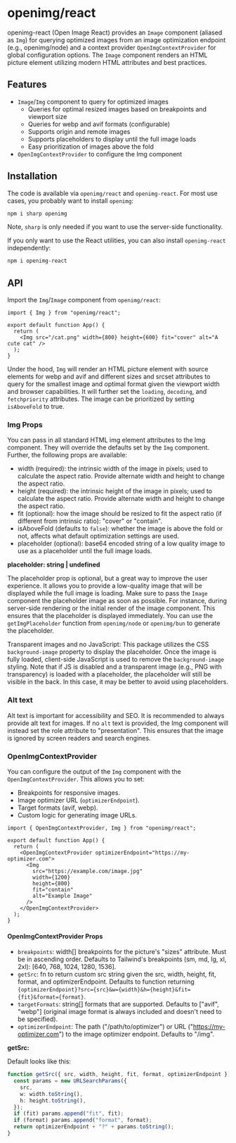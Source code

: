 # openimg/react

openimg-react (Open Image React) provides an `Image` component (aliased as `Img`) for querying optimized images from an image optimization endpoint (e.g., openimg/node) and a context provider `OpenImgContextProvider` for global configuration options. The `Image` component renders an HTML picture element utilizing modern HTML attributes and best practices.

## Features

- `Image`/`Img` component to query for optimized images
  - Queries for optimal resized images based on breakpoints and viewport size
  - Queries for webp and avif formats (configurable)
  - Supports origin and remote images
  - Supports placeholders to display until the full image loads
  - Easy prioritization of images above the fold
- `OpenImgContextProvider` to configure the Img component

## Installation

The code is available via `openimg/react` and `openimg-react`. For most use cases, you probably want to install `openimg`:

```bash
npm i sharp openimg
```

Note, `sharp` is only needed if you want to use the server-side functionality.

If you only want to use the React utilities, you can also install `openimg-react` independently:

```bash
npm i openimg-react
```

## API

Import the `Img`/`Image` component from `openimg/react`:

```tsx
import { Img } from "openimg/react";

export default function App() {
  return (
    <Img src="/cat.png" width={800} height={600} fit="cover" alt="A cute cat" />
  );
}
```

Under the hood, `Img` will render an HTML picture element with source elements for webp and avif and different sizes and srcset attributes to query for the smallest image and optimal format given the viewport width and browser capabilities. It will further set the `loading`, `decoding`, and `fetchpriority` attributes. The image can be prioritized by setting `isAboveFold` to true.

### Img Props

You can pass in all standard HTML img element attributes to the Img component. They will override the defaults set by the `Img` component. Further, the following props are available:

- width (required): the intrinsic width of the image in pixels; used to calculate the aspect ratio. Provide alternate width and height to change the aspect ratio.
- height (required): the intrinsic height of the image in pixels; used to calculate the aspect ratio. Provide alternate width and height to change the aspect ratio.
- fit (optional): how the image should be resized to fit the aspect ratio (if different from intrinsic ratio): "cover" or "contain".
- isAboveFold (defaults to `false`): whether the image is above the fold or not, affects what default optimization settings are used.
- placeholder (optional): base64 encoded string of a low quality image to use as a placeholder until the full image loads.

**placeholder: string | undefined**

The placeholder prop is optional, but a great way to improve the user experience. It allows you to provide a low-quality image that will be displayed while the full image is loading. Make sure to pass the `Image` component the placeholder image as soon as possible. For instance, during server-side rendering or the initial render of the image component. This ensures that the placeholder is displayed immediately. You can use the `getImgPlaceholder` function from `openimg/node` or `openimg/bun` to generate the placeholder.

Transparent images and no JavaScript: This package utilizes the CSS `background-image` property to display the placeholder. Once the image is fully loaded, client-side JavaScript is used to remove the `background-image` styling. Note that if JS is disabled and a transparent image (e.g., PNG with transparency) is loaded with a placeholder, the placeholder will still be visible in the back. In this case, it may be better to avoid using placeholders.

### Alt text

Alt text is important for accessibility and SEO. It is recommended to always provide alt text for images. If no `alt` text is provided, the Img component will instead set the role attribute to "presentation". This ensures that the image is ignored by screen readers and search engines.

### OpenImgContextProvider

You can configure the output of the `Img` component with the `OpenImgContextProvider`. This allows you to set:

- Breakpoints for responsive images.
- Image optimizer URL (`optimizerEndpoint`).
- Target formats (avif, webp).
- Custom logic for generating image URLs.

```tsx
import { OpenImgContextProvider, Img } from "openimg/react";

export default function App() {
  return (
    <OpenImgContextProvider optimizerEndpoint="https://my-optimizer.com">
      <Img
        src="https://example.com/image.jpg"
        width={1200}
        height={800}
        fit="contain"
        alt="Example Image"
      />
    </OpenImgContextProvider>
  );
}
```

#### OpenImgContextProvider Props

- `breakpoints`: width[] breakpoints for the picture's "sizes" attribute. Must be in ascending order. Defaults to Tailwind's breakpoints (sm, md, lg, xl, 2xl): [640, 768, 1024, 1280, 1536].
- `getSrc`: fn to return custom src string given the src, width, height, fit, format, and optimizerEndpoint. Defaults to function returning `{optimizerEndpoint}?src={src}&w={width}&h={height}&fit={fit}&format={format}`.
- `targetFormats`: string[] formats that are supported. Defaults to ["avif", "webp"] (original image format is always included and doesn't need to be specified).
- `optimizerEndpoint`: The path ("/path/to/optimizer") or URL ("https://my-optimizer.com") to the image optimizer endpoint. Defaults to "/img".

**getSrc:**

Default looks like this:

```ts
function getSrc({ src, width, height, fit, format, optimizerEndpoint }) {
  const params = new URLSearchParams({
    src,
    w: width.toString(),
    h: height.toString(),
  });
  if (fit) params.append("fit", fit);
  if (format) params.append("format", format);
  return optimizerEndpoint + "?" + params.toString();
}
```
